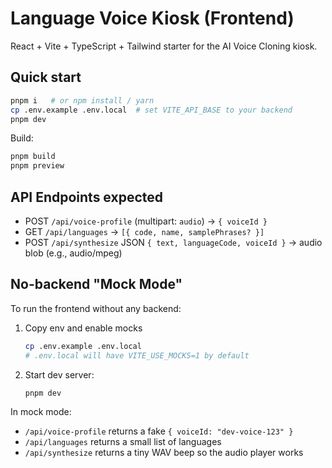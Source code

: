 # Language Voice Kiosk (Frontend)

React + Vite + TypeScript + Tailwind starter for the AI Voice Cloning kiosk.

## Quick start
```bash
pnpm i   # or npm install / yarn
cp .env.example .env.local  # set VITE_API_BASE to your backend
pnpm dev
```

Build:
```bash
pnpm build
pnpm preview
```

## API Endpoints expected
- POST `/api/voice-profile` (multipart: `audio`) -> `{ voiceId }`
- GET `/api/languages` -> `[{ code, name, samplePhrases? }]`
- POST `/api/synthesize` JSON `{ text, languageCode, voiceId }` -> audio blob (e.g., audio/mpeg)

## No-backend "Mock Mode"
To run the frontend without any backend:
1) Copy env and enable mocks
   ```bash
   cp .env.example .env.local
   # .env.local will have VITE_USE_MOCKS=1 by default
   ```
2) Start dev server:
   ```bash
   pnpm dev
   ```
In mock mode:
- `/api/voice-profile` returns a fake `{ voiceId: "dev-voice-123" }`
- `/api/languages` returns a small list of languages
- `/api/synthesize` returns a tiny WAV beep so the audio player works
